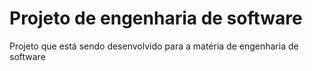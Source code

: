 # Projeto de engenharia de software
 Projeto que está sendo desenvolvido para a matéria de engenharia de software
